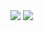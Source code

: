 <img src="https://github.com/musauyumaz/CSharp/blob/main/Gen%C3%A7ay%20Y%C4%B1ld%C4%B1z/A%E2%80%99dan%20Z%E2%80%99ye%20Temel%20C%23%2010%20Programlama%20E%C4%9Fitimi/128)%20Ak%C4%B1%C5%9F%20Kontrol%20Mekanizmalar%C4%B1%20-%20Switch%20Case'de%20When%20%C5%9Eart%C4%B1/Ekran%20g%C3%B6r%C3%BCnt%C3%BCs%C3%BC%202022-08-18%20201050.png" width="auto">
<img src="https://github.com/musauyumaz/CSharp/blob/main/Gen%C3%A7ay%20Y%C4%B1ld%C4%B1z/A%E2%80%99dan%20Z%E2%80%99ye%20Temel%20C%23%2010%20Programlama%20E%C4%9Fitimi/128)%20Ak%C4%B1%C5%9F%20Kontrol%20Mekanizmalar%C4%B1%20-%20Switch%20Case'de%20When%20%C5%9Eart%C4%B1/Ekran%20g%C3%B6r%C3%BCnt%C3%BCs%C3%BC%202022-08-18%20201348.png" width="auto">
